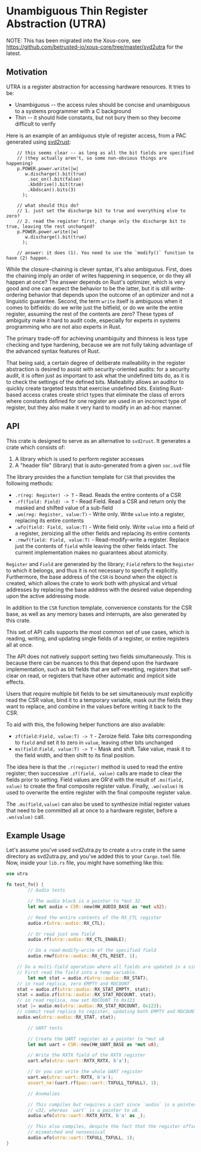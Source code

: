 # Unambiguous Thin Register Abstraction (UTRA)

NOTE: This has been migrated into the Xous-core, see https://github.com/betrusted-io/xous-core/tree/master/svd2utra for the latest.

## Motivation

UTRA is a register abstraction for accessing hardware resources. It tries to be:

* Unambiguous -- the access rules should be concise and unambiguous to a systems programmer with a C background
* Thin -- it should hide constants, but not bury them so they become difficult to verify

Here is an example of an ambiguous style of register access, from a
PAC generated using [svd2rust](https://crates.io/crates/svd2rust):

```
    // this seems clear -- as long as all the bit fields are specified
    // (they actually aren't, so some non-obvious things are happening)
    p.POWER.power.write(|w| 
       w.discharge().bit(true)
        .soc_on().bit(false)
        .kbddrive().bit(true)
        .kbdscan().bits(3)
      );

    // what should this do?
    // 1. just set the discharge bit to true and everything else to zero?
    // 2. read the register first, change only the discharge bit to true, leaving the rest unchanged?
    p.POWER.power.write(|w| 
       w.discharge().bit(true)
      );
      
    // answer: it does (1). You need to use the `modify()` function to have (2) happen.

```

While the closure-chaining is clever syntax, it's also ambiguous.
First, does the chaining imply an order of writes happening in
sequence, or do they all happen at once? The answer depends on Rust's
optimizer, which is very good and one can expect the behavior to be
the latter, but it is still write-ordering behavior that depends upon
the outcome of an optimizer and not a linguistic guarantee. Second,
the term `write` itself is ambiguous when it comes to bitfields: do we
write just the bitfield, or do we write the entire register, assuming
the rest of the contents are zero? These types of ambiguity make it
hard to audit code, especially for experts in systems programming
who are not also experts in Rust.

The primary trade-off for achieving unambiguity and thinness is less
type checking and type hardening, because we are not fully taking
advantage of the advanced syntax features of Rust. 

That being said, a certain degree of deliberate malleability in the
register abstraction is desired to assist with security-oriented
audits: for a security audit, it is often just as important to ask
what the undefined bits do, as it is to check the settings of the
defined bits. Malleabilty allows an auditor to quickly create targeted
tests that exercise undefined bits. Existing Rust-based access crates
create strict types that eliminate the class of errors where constants
defined for one register are used in an incorrect type of register,
but they also make it very hard to modify in an ad-hoc manner.

## API

This crate is designed to serve as an alternative to `svd2rust`. It generates
a crate which consists of:

1. A library which is used to perform register accesses
2. A "header file" (library) that is auto-generated from a given `soc.svd` file

The library provides the a function template for `CSR` that provides the following
methods:

* `.r(reg: Register) -> T` - Read. Reads the entire contents of a CSR
* `.rf(field: Field) -> T` - Read Field. Read a CSR and return only the masked and shifted value of a sub-field
* `.wo(reg: Register, value:T)` - Write only. Write `value` into a register, replacing its entire contents
* `.wfo(field: Field, value:T)` - Write field only. Write `value` into a field of a register, zeroizing all the other fields and replacing its entire contents
* `.rmwf(field: Field, value:T)` - Read-modify-write a register. Replace just the contents of `field` while leaving the other fields intact. The current implementation makes no guarantees about atomicity.

`Register` and `Field` are generated by the library; `Field` refers to
the `Register` to which it belongs, and thus it is not necessary to
specify it explicitly. Furthermore, the base address of the `CSR` is
bound when the object is created, which allows the crate to work both
with physical and virtual addresses by replacing the base address with
the desired value depending upon the active addressing mode.

In addition to the `CSR` function template, convenience constants for
the CSR base, as well as any memory bases and interrupts, are also
generated by this crate.

This set of API calls supports the most common set of use cases, which
is reading, writing, and updating single fields of a register, or
entire registers all at once.

The API does not natively support setting two fields
simultaneously. This is because there can be nuances to this that
depend upon the hardware implementation, such as bit fields that are
self-resetting, registers that self-clear on read, or registers that
have other automatic and implicit side effects.

Users that require multiple bit fields to be set simultaneously must
explicitly read the CSR value, bind it to a temporary variable, mask
out the fields they want to replace, and combine in the values before
writing it back to the CSR.

To aid with this, the following helper functions are also available:

* `zf(field:Field, value:T) -> T` - Zeroize field. Take bits corresponding to `field` and set it to zero in `value`, leaving other bits unchanged
* `ms(field:Field, value:T) -> T` - Mask and shift. Take value, mask it to the field width, and then shift to its final position.

The idea here is that the `.r(register)` method is used to read the
entire register; then successive `.zf(field, value)` calls are made to
clear the fields prior to setting. Field values are OR'd with the
result of `.ms(field, value)` to create the final composite register
value.  Finally, `.wo(value)` is used to overwrite the entire
register with the final composite register value.

The `.ms(field,value)` can also be used to synthesize initial register
values that need to be committed all at once to a hardware register,
before a `.wo(value)` call.

## Example Usage

Let's assume you've used svd2utra.py to create a `utra` crate in the
same directory as svd2utra.py, and you've added this to your `Cargo.toml` file.
Now, inside your `lib.rs` file, you might have something like this:

```Rust
use utra

fn test_fn() {
        // Audio tests

        // The audio block is a pointer to *mut 32.
        let mut audio = CSR::new(HW_AUDIO_BASE as *mut u32);

        // Read the entire contents of the RX_CTL register
        audio.r(utra::audio::RX_CTL);

        // Or read just one field
        audio.rf(utra::audio::RX_CTL_ENABLE);

        // Do a read-modify-write of the specified field
        audio.rmwf(utra::audio::RX_CTL_RESET, 1);

	// Do a multi-field operation where all fields are updated in a single write.
	// First read the field into a temp variable.
        let mut stat = audio.r(utra::audio::RX_STAT);
	// in read replica, zero EMPTY and RDCOUNT
	stat = audio.zf(utra::audio::RX_STAT_EMPTY, stat);
	stat = audio.zf(utra::audio::RX_STAT_RDCOUNT, stat);
	// in read replica, now set RDCOUNT to 0x123
	stat |= audio.ms(utra::audio::RX_STAT_RDCOUNT, 0x123);
	// commit read replica to register, updating both EMPTY and RDCOUNT in a single write
	audio.wo(utra::audio::RX_STAT, stat);

        // UART tests

        // Create the UART register as a pointer to *mut u8
        let mut uart = CSR::new(HW_UART_BASE as *mut u8);

        // Write the RXTX field of the RXTX register
        uart.wfo(utra::uart::RXTX_RXTX, b'a');

        // Or you can write the whole UART register
        uart.wo(utra::uart::RXTX, b'a');
        assert_ne!(uart.rf(pac::uart::TXFULL_TXFULL), 1);

        // Anomalies

        // This compiles but requires a cast since `audio` is a pointer to
        // u32, whereas `uart` is a pointer to u8.
        audio.wfo(utra::uart::RXTX_RXTX, b'a' as _);

        // This also compiles, despite the fact that the register offset is
        // mismatched and nonsensical
        audio.wfo(utra::uart::TXFULL_TXFULL, 1);
}

```
